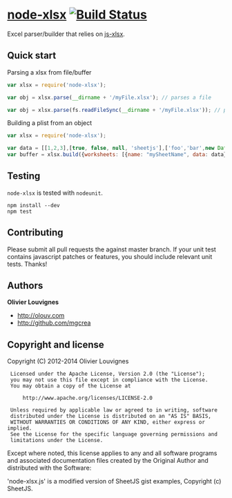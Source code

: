 [node-xlsx](http://mgcrea.github.com/node-xlsx) [![Build Status](https://secure.travis-ci.org/mgcrea/node-xlsx.png?branch=master)](http://travis-ci.org/#!/mgcrea/node-xlsx)
=================

Excel parser/builder that relies on [js-xlsx](https://github.com/SheetJS/js-xlsx).

Quick start
-----------

Parsing a xlsx from file/buffer
``` javascript
var xlsx = require('node-xlsx');

var obj = xlsx.parse(__dirname + '/myFile.xlsx'); // parses a file

var obj = xlsx.parse(fs.readFileSync(__dirname + '/myFile.xlsx')); // parses a buffer

```

Building a plist from an object
``` javascript
var xlsx = require('node-xlsx');

var data = [[1,2,3],[true, false, null, 'sheetjs'],['foo','bar',new Date('2014-02-19T14:30Z'), '0.3'], ['baz', null, 'qux']];
var buffer = xlsx.build({worksheets: [{name: "mySheetName", data: data}); // returns a buffer

```

Testing
-------

`node-xlsx` is tested with `nodeunit`.

>
	npm install --dev
	npm test

Contributing
------------

Please submit all pull requests the against master branch. If your unit test contains javascript patches or features, you should include relevant unit tests. Thanks!

Authors
-------

**Olivier Louvignes**

+ http://olouv.com
+ http://github.com/mgcrea

Copyright and license
---------------------

  Copyright (C) 2012-2014  Olivier Louvignes

     Licensed under the Apache License, Version 2.0 (the "License");
     you may not use this file except in compliance with the License.
     You may obtain a copy of the License at

         http://www.apache.org/licenses/LICENSE-2.0

     Unless required by applicable law or agreed to in writing, software
     distributed under the License is distributed on an "AS IS" BASIS,
     WITHOUT WARRANTIES OR CONDITIONS OF ANY KIND, either express or implied.
     See the License for the specific language governing permissions and
     limitations under the License.

  Except where noted, this license applies to any and all software programs and associated documentation files created by the Original Author and distributed with the Software:

  'node-xlsx.js' is a modified version of SheetJS gist examples, Copyright (c) SheetJS.
